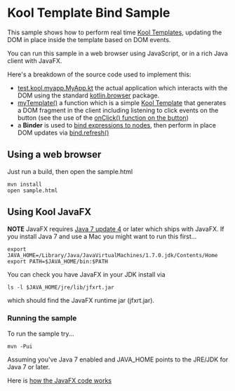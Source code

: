 # Kool Template Bind Sample

This sample shows how to perform real time [Kool Templates](http://kool.io/templates.html), updating the DOM in place inside the template based on DOM events.

You can run this sample in a web browser using JavaScript, or in a rich Java client with JavaFX.

Here's a breakdown of the source code used to implement this:

* [test.kool.myapp.MyApp.kt](https://github.com/koolio/kool/blob/master/samples/kool-template-bind-sample/src/main/kotlin/test/kool/myapp/MyApp.kt) the actual application which interacts with the DOM using the standard [kotlin.browser](http://jetbrains.github.com/kotlin/versions/snapshot/apidocs/kotlin/browser/package-summary.html) package.
* [myTemplate()](https://github.com/koolio/kool/blob/master/samples/kool-template-bind-sample/src/main/kotlin/test/kool/myapp/MyApp.kt#L22) a function which is a simple [Kool Template](http://kool.io/templates.html) that generates a DOM fragment in the client including listening to click events on the button (see the use of the [onClick() function on the button](https://github.com/koolio/kool/blob/master/samples/kool-template-bind-sample/src/main/kotlin/test/kool/myapp/MyApp.kt#L35))
* a **Binder** is used to [bind expressions to nodes](https://github.com/koolio/kool/blob/master/samples/kool-template-bind-sample/src/main/kotlin/test/kool/myapp/MyApp.kt#L28), then perform in place DOM updates via [bind.refresh()](https://github.com/koolio/kool/blob/master/samples/kool-template-bind-sample/src/main/kotlin/test/kool/myapp/MyApp.kt#L45)

## Using a web browser

Just run a build, then open the sample.html

    mvn install
    open sample.html


## Using Kool JavaFX

**NOTE** JavaFX requires [Java 7 update 4](http://www.oracle.com/technetwork/java/javase/overview/index.html) or later which ships with JavaFX. If you install Java 7 and use a Mac you might want to run this first...

    export JAVA_HOME=/Library/Java/JavaVirtualMachines/1.7.0.jdk/Contents/Home
    export PATH=$JAVA_HOME/bin:$PATH

You can check you have JavaFX in your JDK install via

    ls -l $JAVA_HOME/jre/lib/jfxrt.jar

which should find the JavaFX runtime jar (jfxrt.jar).

### Running the sample

To run the sample try...

    mvn -Pui

Assuming you've Java 7 enabled and JAVA_HOME points to the JRE/JDK for Java 7 or later.

Here is [how the JavaFX code works](https://github.com/koolio/kool/blob/master/samples/kool-template-sample/ReadMe.md)